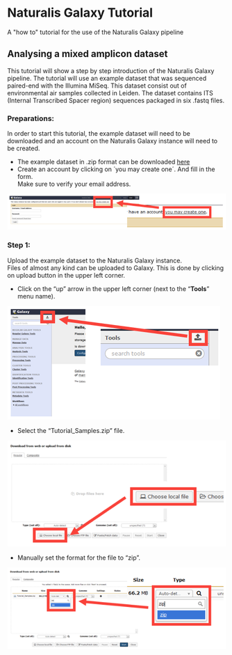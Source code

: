 # Naturalis Galaxy Tutorial
A "how to" tutorial for the use of the Naturalis Galaxy pipeline

## Analysing a mixed amplicon dataset
This tutorial will show a step by step introduction of the Naturalis Galaxy pipeline. The tutorial will use an example dataset that was sequenced paired-end with the Illumina MiSeq. This dataset consist out of environmental air samples collected in Leiden. The dataset contains ITS (Internal Transcribed Spacer region) sequences packaged in six .fastq files.

### Preparations:
In order to start this tutorial, the example dataset will need to be downloaded and an account on the Naturalis Galaxy instance will need to be created.
* The example dataset in .zip format can be downloaded [here](https://drive.google.com/open?id=1NrdTEC7X2QFrMDJX640B3N5NRp5kRs_R)
* Create an account by clicking on ´you may create one´. And fill in the form.  
  Make sure to verify your email address.

![Link to account creation form](https://github.com/JasperBoom/naturalis-galaxy-tutorial/blob/master/src/CreateAccountFull.PNG)

### Step 1:
Upload the example dataset to the Naturalis Galaxy instance.  
Files of almost any kind can be uploaded to Galaxy. This is done by clicking on upload button in the upper left corner.
* Click on the “up” arrow in the upper left corner (next to the “**Tools**” menu name).  

![Upload file button](https://github.com/JasperBoom/naturalis-galaxy-tutorial/blob/master/src/UploadFileFull.PNG)
* Select the “Tutorial_Samples.zip” file.  

![Button for file choosing](https://github.com/JasperBoom/naturalis-galaxy-tutorial/blob/master/src/ChooseFileFull.PNG)
* Manually set the format for the file to “zip”.  

![Search field for file format](https://github.com/JasperBoom/naturalis-galaxy-tutorial/blob/master/src/ManualFileFull.PNG)
